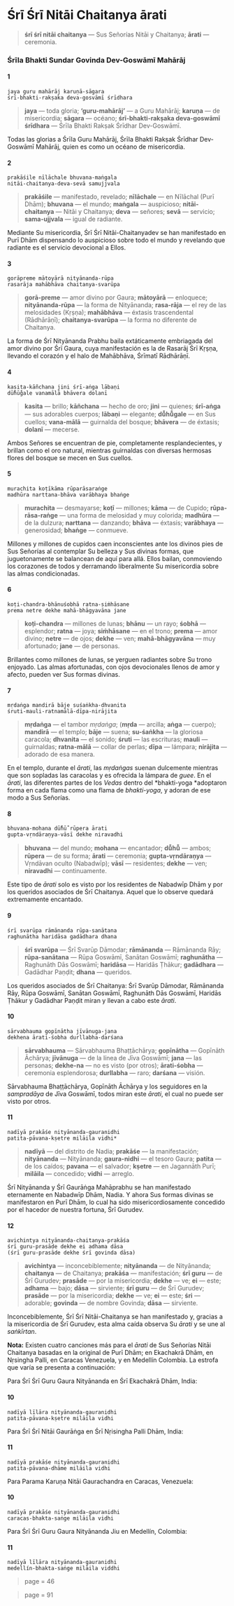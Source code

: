 # Śrī Śrī Nitāi Chaitanya ārati

> **śrī śrī nitāi chaitanya** — Sus Señorías Nitāi y Chaitanya; **ārati** — ceremonia.

### Śrīla Bhakti Sundar Govinda Dev-Goswāmī Mahārāj

#### 1

    jaya guru mahārāj karuṇā-sāgara
    śrī-bhakti-rakṣaka deva-gosvāmī śrīdhara

> **jaya** — toda gloria; **‘guru-mahārāj’** — a Guru Mahārāj; **karuṇa** — de misericordia; **sāgara** — océano; **śrī-bhakti-rakṣaka deva-goswāmī śrīdhara** — Śrīla Bhakti Rakṣak Śrīdhar Dev-Goswāmī.

Todas las glorias a Śrīla Guru Mahārāj, Śrīla Bhakti Rakṣak Śrīdhar Dev-Goswāmī Mahārāj, quien es como un océano de misericordia.

#### 2

    prakāśile nīlāchale bhuvana-maṅgala
    nitāi-chaitanya-deva-sevā samujjvala

> **prakāśile** — manifestado, revelado; **nīlāchale** — en Nīlāchal (Purī Dhām); **bhuvana** — el mundo; **maṅgala** — auspicioso; **nitāi-chaitanya** — Nitāi y Chaitanya; **deva** — señores; **sevā** — servicio; **sama-ujjvala** — igual de radiante.

Mediante Su misericordia, Śrī Śrī Nitāi-Chaitanyadev se han manifestado en Purī Dhām dispensando lo auspicioso sobre todo el mundo y revelando que radiante es el servicio devocional a Ellos.

#### 3

    gorāpreme mātoyārā nityānanda-rūpa
    rasarāja mahābhāva chaitanya-svarūpa

> **gorā-preme** — amor divino por Gaura; **mātoyārā** — enloquece; **nityānanda-rūpa** — la forma de Nityānanda; **rasa-rāja** — el rey de las melosidades (Kṛṣṇa); **mahābhāva** — éxtasis trascendental (Rādhārāṇī); **chaitanya-svarūpa** — la forma no diferente de Chaitanya.

La forma de Śrī Nityānanda Prabhu baila extáticamente embriagada del amor divino por Śrī Gaura, cuya manifestación es la de Rasarāj Śrī Kṛṣṇa, llevando el corazón y el halo de Mahābhāva, Śrīmatī Rādhārāṇī.

#### 4

    kasita-kāñchana jini śrī-aṅga lābaṇi
    dū̐hū̐gale vanamālā bhāvera dolanī

> **kasita** — brillo; **kāñchana** — hecho de oro; **jini** — quienes; **śrī-aṅga** — sus adorables cuerpos; **lābaṇi** — elegante; **dū̐hū̐gale** — en Sus cuellos; **vana-mālā** — guirnalda del bosque; **bhāvera** — de éxtasis; **dolanī** — mecerse.

Ambos Señores se encuentran de pie, completamente resplandecientes, y brillan como el oro natural, mientras guirnaldas con diversas hermosas flores del bosque se mecen en Sus cuellos.

#### 5

    murachita koṭīkāma rūparāsaraṅge
    madhūra narttana-bhāva varābhaya bhaṅge

> **murachita** — desmayarse; **koṭī** — millones; **kāma** — de Cupido; **rūpa-rāsa-raṅge** — una forma de melosidad y muy colorida; **madhūra** — de la dulzura; **narttana** — danzando; **bhāva** — éxtasis; **varābhaya** — generosidad; **bhaṅge** — conmueve.

Millones y millones de cupidos caen inconscientes ante los divinos pies de Sus Señorías al contemplar Su belleza y Sus divinas formas, que juguetonamente se balancean de aquí para allá. Ellos bailan, conmoviendo los corazones de todos y derramando liberalmente Su misericordia sobre las almas condicionadas.

#### 6

    koṭi-chandra-bhānuśobhā ratna-siṁhāsane
    prema netre dekhe mahā-bhāgyavāna jane

> **koṭi-chandra** — millones de lunas; **bhānu** — un rayo; **śobhā** — esplendor; **ratna** — joya; **siṁhāsane** — en el trono; **prema** — amor divino; **netre** — de ojos; **dekhe** — ven; **mahā-bhāgyavāna** — muy afortunado; **jane** — de personas.

Brillantes como millones de lunas, se yerguen radiantes sobre Su trono enjoyado. Las almas afortunadas, con ojos devocionales llenos de amor y afecto, pueden ver Sus formas divinas.

#### 7

    mṛdaṅga mandirā bāje suśaṅkha-dhvanita
    śruti-mauli-ratnamālā-dīpa-nirājita

> **mṛdaṅga** — el tambor *mṛdaṅga*; (**mṛda** — arcilla; **aṅga** — cuerpo); **mandirā** — el templo; **bāje** — suena; **su-śaṅkha** — la gloriosa caracola; **dhvanita** — el sonido; **śruti** — las escrituras; **mauli** — guirnaldas; **ratna-mālā** — collar de perlas; **dīpa** — lámpara; **nirājita** — adorado de esa manera.

En el templo, durante el *ārati*, las *mṛdaṅgas* suenan dulcemente mientras que son sopladas las caracolas y es ofrecida la lámpara de *guee*. En el *ārati*, las diferentes partes de los *Vedas* dentro del *bhakti-yoga *adoptaron forma en cada flama como una flama de *bhakti-yoga*, y adoran de ese modo a Sus Señorías.

#### 8

    bhuvana-mohana dū̐hū̐ rūpera ārati
    gupta-vṛndāraṇya-vāsī dekhe niravadhi

> **bhuvana** — del mundo; **mohana** — encantador; **dū̐hū̐** — ambos; **rūpera** — de su forma; **ārati** — ceremonia; **gupta-vṛndāraṇya** — Vṛndāvan oculto (Nabadwīp); **vāsī** — residentes; **dekhe** — ven; **niravadhi** — continuamente.

Este tipo de *ārati* solo es visto por los residentes de Nabadwīp Dhām y por los queridos asociados de Śrī Chaitanya. Aquel que lo observe quedará extremamente encantado.

#### 9

    śrī svarūpa rāmānanda rūpa-sanātana
    raghunātha haridāsa gadādhara dhana

> **śrī svarūpa** — Śrī Svarūp Dāmodar; **rāmānanda** — Rāmānanda Rāy; **rūpa-sanātana** — Rūpa Goswāmī, Sanātan Goswāmī; **raghunātha** — Raghunāth Dās Goswāmī; **haridāsa** — Haridās Ṭhākur; **gadādhara** — Gadādhar Paṇḍit; **dhana** — queridos.

Los queridos asociados de Śrī Chaitanya: Śrī Svarūp Dāmodar, Rāmānanda Rāy, Rūpa Goswāmī, Sanātan Goswāmī, Raghunāth Dās Goswāmī, Haridās Ṭhākur y Gadādhar Paṇḍit miran y llevan a cabo este *ārati*.

#### 10

    sārvabhauma gopīnātha jīvānuga-jana
    dekhena ārati-śobha durllabha-darśana

> **sārvabhauma** — Sārvabhauma Bhaṭṭāchārya; **gopīnātha** — Gopīnāth Āchārya; **jīvānuga** — de la línea de Jīva Goswāmī; **jana** — las personas; **dekhe-na** — no es visto (por otros); **ārati-śobha** — ceremonia esplendorosa; **durllabha** — raro; **darśana** — visión.

Sārvabhauma Bhaṭṭāchārya, Gopīnāth Āchārya y los seguidores en la *sampradāya* de Jīva Goswāmī, todos miran este *ārati*, el cual no puede ser visto por otros.

#### 11

    nadīyā prakāśe nityānanda-gauranidhi
    patita-pāvana-kṣetre milāila vidhi*

> **nadīyā** — del distrito de Nadia; **prakāśe** — la manifestación; **nityānanda** — Nityānanda; **gaura-nidhi** — el tesoro Gaura; **patita** — de los caídos; **pavana** — el salvador; **kṣetre** — en Jagannāth Purī; **milāila** — concedido; **vidhi** — arreglo.

Śrī Nityānanda y Śrī Gaurāṅga Mahāprabhu se han manifestado eternamente en Nabadwīp Dhām, Nadia. Y ahora Sus formas divinas se manifestaron en Purī Dhām, lo cual ha sido misericordiosamente concedido por el hacedor de nuestra fortuna, Śrī Gurudev.

#### 12

    avichintya nityānanda-chaitanya-prakāśa
    śrī guru-prasāde dekhe ei adhama dāsa
    (śrī guru-prasāde dekhe śrī govinda dāsa)

> **avichintya** — inconcebiblemente; **nityānanda** — de Nityānanda; **chaitanya** — de Chaitanya; **prakāśa** — manifestación; **śrī guru** — de Śrī Gurudev; **prasāde** — por la misericordia; **dekhe** — ve; **ei** — este; **adhama** — bajo; **dāsa** — sirviente; **śrī guru** — de Śrī Gurudev; **prasāde** — por la misericordia; **dekhe** — ve; **ei** — este; **śri** — adorable; **govinda** — de nombre Govinda; **dāsa** — sirviente.

Inconcebiblemente, Śrī Śrī Nitāi-Chaitanya se han manifestado y, gracias a la misericordia de Śrī Gurudev, esta alma caída observa Su *ārati* y se une al *saṅkīrtan*.

**Nota:** Existen cuatro canciones más para el *ārati* de Sus Señorías Nitāi Chaitanya basadas en la original de Purī Dhām; en Ekachakrā Dhām, en Nṛsingha Palli, en Caracas Venezuela, y en Medellín Colombia. La estrofa que varía se presenta a continuación:

Para Śrī Śrī Guru Gaura Nityānanda en Śrī Ekachakrā Dhām, India:

#### 10

    nadīyā līlāra nityānanda-gauranidhi
    patita-pāvana-kṣetre milāila vidhi

Para Śrī Śrī Nitāi Gaurāṅga en Śrī Nṛisingha Palli Dhām, India:

#### 11

    nadīyā prakāśe nityānanda-gauranidhi
    patita-pāvana-dhāme milāila vidhi

Para Parama Karuṇa Nitāi Gaurachandra en Caracas, Venezuela:

#### 10

    nadīyā prakāśe nityānanda-gauranidhi
    caracas-bhakta-saṅge milāila vidhi

Para Śrī Śrī Guru Gaura Nityānanda Jiu en Medellín, Colombia:

#### 11

    nadīyā līlāra nityānanda-gauranidhi
    medellín-bhakta-saṅge milāila viddhi


> page = 46

> page = 91
